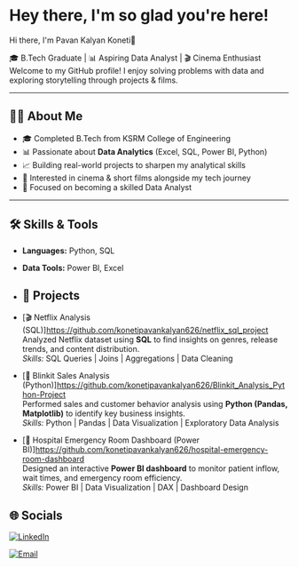 # Hey there, I'm so glad you're here!

 Hi there, I'm Pavan Kalyan Koneti👋

🎓 B.Tech Graduate | 📊 Aspiring Data Analyst | 🎬 Cinema Enthusiast  
Welcome to my GitHub profile! I enjoy solving problems with data and exploring storytelling through projects & films.  

---

## 👨‍💻 About Me
- 🎓 Completed B.Tech from KSRM College of Engineering  
- 📊 Passionate about **Data Analytics** (Excel, SQL, Power BI, Python)  
- 📈 Building real-world projects to sharpen my analytical skills  
- 🎥 Interested in cinema & short films alongside my tech journey  
- 🚀 Focused on becoming a skilled Data Analyst  

---

## 🛠️ Skills & Tools
- **Languages:** Python, SQL  
- **Data Tools:** Power BI, Excel

- ## 🚀 Projects

- [🎬 Netflix Analysis (SQL)]https://github.com/konetipavankalyan626/netflix_sql_project  
  Analyzed Netflix dataset using **SQL** to find insights on genres, release trends, and content distribution.  
  *Skills:* SQL Queries | Joins | Aggregations | Data Cleaning  

- [🛒 Blinkit Sales Analysis (Python)]https://github.com/konetipavankalyan626/Blinkit_Analysis_Python-Project  
  Performed sales and customer behavior analysis using **Python (Pandas, Matplotlib)** to identify key business insights.  
  *Skills:* Python | Pandas | Data Visualization | Exploratory Data Analysis  

- [🏥 Hospital Emergency Room Dashboard (Power BI)]https://github.com/konetipavankalyan626/hospital-emergency-room-dashboard  
  Designed an interactive **Power BI dashboard** to monitor patient inflow, wait times, and emergency room efficiency.  
  *Skills:* Power BI | Data Visualization | DAX | Dashboard Design  

## 🌐 Socials

[![LinkedIn](https://img.shields.io/badge/LinkedIn-0077B5?style=for-the-badge&logo=linkedin&logoColor=white)](https://www.linkedin.com/in//pavankalyan585/)

[![Email](https://img.shields.io/badge/Email-D14836?style=for-the-badge&logo=gmail&logoColor=white)](mailto:konetipavankalyan225@gmail.com)

